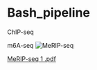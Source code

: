# Bash_pipeline
ChIP-seq 

m6A-seq
![MeRIP-seq](https://user-images.githubusercontent.com/33009124/148422978-5a7d4675-f1d9-41f2-b90c-943f71fc6953.png)

[MeRIP-seq 1 .pdf](https://github.com/qizongtai/RIP_seq_pipeline/files/7823679/MeRIP-seq.1.pdf)
